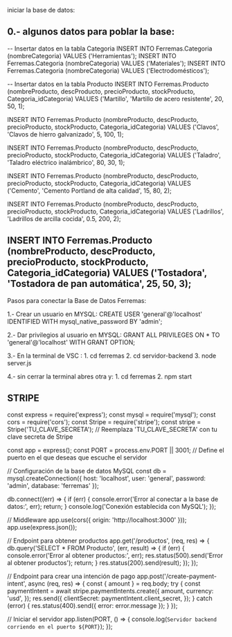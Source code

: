 iniciar la base de datos:

0.- algunos datos para poblar la base:
-----------------------------------------------------------------------------------------------------------------------
-- Insertar datos en la tabla Categoria
INSERT INTO Ferremas.Categoria (nombreCategoria) VALUES ('Herramientas');
INSERT INTO Ferremas.Categoria (nombreCategoria) VALUES ('Materiales');
INSERT INTO Ferremas.Categoria (nombreCategoria) VALUES ('Electrodomésticos');

-- Insertar datos en la tabla Producto
INSERT INTO Ferremas.Producto (nombreProducto, descProducto, precioProducto, stockProducto, Categoria_idCategoria) 
VALUES ('Martillo', 'Martillo de acero resistente', 20, 50, 1);

INSERT INTO Ferremas.Producto (nombreProducto, descProducto, precioProducto, stockProducto, Categoria_idCategoria) 
VALUES ('Clavos', 'Clavos de hierro galvanizado', 5, 100, 1);

INSERT INTO Ferremas.Producto (nombreProducto, descProducto, precioProducto, stockProducto, Categoria_idCategoria) 
VALUES ('Taladro', 'Taladro eléctrico inalámbrico', 80, 30, 1);

INSERT INTO Ferremas.Producto (nombreProducto, descProducto, precioProducto, stockProducto, Categoria_idCategoria) 
VALUES ('Cemento', 'Cemento Portland de alta calidad', 15, 80, 2);

INSERT INTO Ferremas.Producto (nombreProducto, descProducto, precioProducto, stockProducto, Categoria_idCategoria) 
VALUES ('Ladrillos', 'Ladrillos de arcilla cocida', 0.5, 200, 2);

INSERT INTO Ferremas.Producto (nombreProducto, descProducto, precioProducto, stockProducto, Categoria_idCategoria) 
VALUES ('Tostadora', 'Tostadora de pan automática', 25, 50, 3);
--------------------------------------------------------------------------------------------------------------------

Pasos para conectar la Base de Datos Ferremas:

1.- Crear un usuario en MYSQL: 
CREATE USER 'general'@'localhost' IDENTIFIED WITH mysql_native_password BY 'admin';

2.- Dar privilegios al usuario en MYSQL: 
GRANT ALL PRIVILEGES ON * TO 'general'@'localhost' WITH GRANT OPTION;

3.- En la terminal de VSC : 
	1. cd ferremas 
	2. cd servidor-backend 
	3. node server.js

4.- sin cerrar la terminal abres otra y: 
	1. cd ferremas 
	2. npm start




STRIPE
---------------------------------------------------------------------------------------------------------------------
const express = require('express');
const mysql = require('mysql');
const cors = require('cors');
const Stripe = require('stripe');
const stripe = Stripe('TU_CLAVE_SECRETA'); // Reemplaza 'TU_CLAVE_SECRETA' con tu clave secreta de Stripe

const app = express();
const PORT = process.env.PORT || 3001; // Define el puerto en el que deseas que escuche el servidor

// Configuración de la base de datos MySQL
const db = mysql.createConnection({
  host: 'localhost',
  user: 'general',
  password: 'admin',
  database: 'ferremas'
});

db.connect((err) => {
  if (err) {
    console.error('Error al conectar a la base de datos:', err);
    return;
  }
  console.log('Conexión establecida con MySQL');
});

// Middleware
app.use(cors({
  origin: 'http://localhost:3000'
}));
app.use(express.json());

// Endpoint para obtener productos
app.get('/productos', (req, res) => {
  db.query('SELECT * FROM Producto', (err, result) => {
    if (err) {
      console.error('Error al obtener productos:', err);
      res.status(500).send('Error al obtener productos');
      return;
    }
    res.status(200).send(result);
  });
});

// Endpoint para crear una intención de pago
app.post('/create-payment-intent', async (req, res) => {
  const { amount } = req.body;
  try {
    const paymentIntent = await stripe.paymentIntents.create({
      amount,
      currency: 'usd',
    });
    res.send({
      clientSecret: paymentIntent.client_secret,
    });
  } catch (error) {
    res.status(400).send({ error: error.message });
  }
});

// Iniciar el servidor
app.listen(PORT, () => {
  console.log(`Servidor backend corriendo en el puerto ${PORT}`);
});
